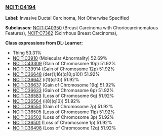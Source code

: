 
### [NCIT:C4194](http://purl.obolibrary.org/obo/NCIT_C4194)
**Label:** Invasive Ductal Carcinoma, Not Otherwise Specified

**Subclasses:** [NCIT:C40350](http://purl.obolibrary.org/obo/NCIT_C40350) (Breast Carcinoma with Choriocarcinomatous Features), [NCIT:C7362](http://purl.obolibrary.org/obo/NCIT_C7362) (Scirrhous Breast Carcinoma), 

**Class expressions from DL-Learner:**

- Thing 53.31%
- [NCIT:C3910](http://purl.obolibrary.org/obo/NCIT_C3910) (Molecular Abnormality) 52.69%
- [NCIT:C43309](http://purl.obolibrary.org/obo/NCIT_C43309) (Gain of Chromosome 10p) 51.92%
- [NCIT:C39914](http://purl.obolibrary.org/obo/NCIT_C39914) (Gain of Chromosome 12p) 51.92%
- [NCIT:C36648](http://purl.obolibrary.org/obo/NCIT_C36648) (der(1;16)(q10;p10)) 51.92%
- [NCIT:C36647](http://purl.obolibrary.org/obo/NCIT_C36647) (i(1)(q10)) 51.92%
- [NCIT:C36637](http://purl.obolibrary.org/obo/NCIT_C36637) (Gain of Chromosome 19q) 51.92%
- [NCIT:C36633](http://purl.obolibrary.org/obo/NCIT_C36633) (Gain of Chromosome 6p) 51.92%
- [NCIT:C36583](http://purl.obolibrary.org/obo/NCIT_C36583) (Loss of Chromosome 6q) 51.92%
- [NCIT:C36564](http://purl.obolibrary.org/obo/NCIT_C36564) (i(8)(q10)) 51.92%
- [NCIT:C36550](http://purl.obolibrary.org/obo/NCIT_C36550) (Gain of Chromosome 7p) 51.92%
- [NCIT:C36505](http://purl.obolibrary.org/obo/NCIT_C36505) (Loss of Chromosome 11p) 51.92%
- [NCIT:C36502](http://purl.obolibrary.org/obo/NCIT_C36502) (Loss of Chromosome 3p) 51.92%
- [NCIT:C36501](http://purl.obolibrary.org/obo/NCIT_C36501) (Loss of Chromosome 1p) 51.92%
- [NCIT:C36498](http://purl.obolibrary.org/obo/NCIT_C36498) (Loss of Chromosome 12q) 51.92%


